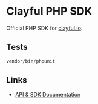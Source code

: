 # Clayful PHP SDK

Official PHP SDK for [clayful.io](http://clayful.io).

## Tests

```sh
vendor/bin/phpunit
```

## Links

- [API & SDK Documentation](http://doc.clayful.io)